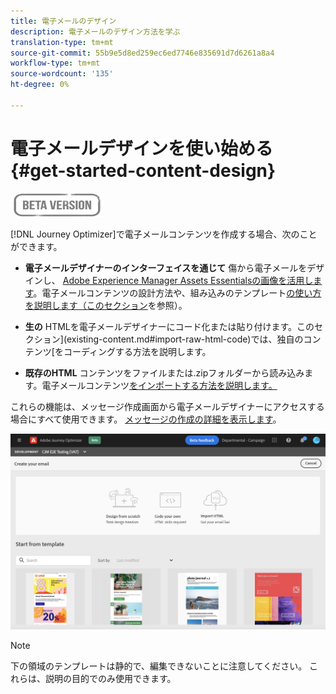 ```yaml
---
title: 電子メールのデザイン
description: 電子メールのデザイン方法を学ぶ
translation-type: tm+mt
source-git-commit: 55b9e5d8ed259ec6ed7746e835691d7d6261a8a4
workflow-type: tm+mt
source-wordcount: '135'
ht-degree: 0%

---
```


# 電子メールデザインを使い始める{#get-started-content-design}

![](assets/do-not-localize/badge.png)

[!DNL Journey Optimizer]で電子メールコンテンツを作成する場合、次のことができます。

* **電子メールデザイナーのインターフェイスを通じて** 傷から電子メールをデザインし、 [Adobe Experience Manager Assets Essentialsの画像を活用します](assets-essentials.md)。電子メールコンテンツの設計方法や、組み込みのテンプレート[の使い方を説明します（このセクション](create-email-content.md)を参照）。

* **生の** HTMLを電子メールデザイナーにコード化または貼り付けます。このセクション](existing-content.md#import-raw-html-code)では、独自のコンテンツ[をコーディングする方法を説明します。

* **既存のHTML** コンテンツをファイルまたは.zipフォルダーから読み込みます。電子メールコンテンツ[をインポートする方法を説明します。](existing-content.md#import-html-content-from-file)

これらの機能は、メッセージ作成画面から電子メールデザイナーにアクセスする場合にすべて使用できます。 [メッセージの作成の詳細を表示します](create-message.md)。

![](assets/content-editors.png)

>[!NOTE]
>
>下の領域のテンプレートは静的で、編集できないことに注意してください。 これらは、説明の目的でのみ使用できます。
